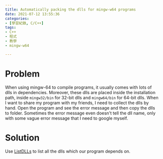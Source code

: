 ```yaml
---
title: Automatically packing the dlls for mingw-w64 programs
date: 2021-07-12 13:55:36
categories:
- [學習紀錄, C/C++]
tags:
- C++
- 程式
- 教學
- mingw-w64

---
```


# Problem

When using mingw-64 to compile programs, it usually comes with lots of dlls in dependencies. Moreover, these dlls are placed inside the installation path, inside `mingw32/bin` for 32-bit dlls and `mingw64/bin` for 64-bit dlls. When I want to share my program with my friends, I need to collect the dlls by hand.
Open the program and see the error message and then copy the dlls to folder. Sometimes the error message even doesn't tell the dll name, only with some vague error message that I need to google myself. 

# Solution

Use [ListDLLs](https://docs.microsoft.com/en-us/sysinternals/downloads/listdlls) to list all the dlls which our program depends on.

```

```
